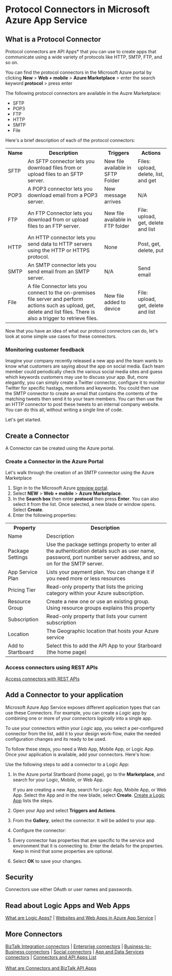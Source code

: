 <properties 
	pageTitle="Microsoft Azure API Apps Protocol Connectors | API Apps microservice" 
	description="Learn how to create Microsoft Azure Protocol Connector API Apps and add the API App to your logic App; microservices" 
	services="app-service\logic" 
	documentationCenter="" 
	authors="MandiOhlinger" 
	manager="dwrede" 
	editor=""/>

<tags 
	ms.service="app-service-logic" 
	ms.workload="integration" 
	ms.tgt_pltfrm="na" 
	ms.devlang="na" 
	ms.topic="article" 
	ms.date="03/31/2015" 
	ms.author="deonhe"/>


# Protocol Connectors in Microsoft Azure App Service


## What is a Protocol Connector
Protocol connectors are API Apps* that you can use to create apps that communicate using a wide variety of protocols like HTTP, SMTP, FTP, and so on. 

You can find the protocol connectors in the Microsoft Azure portal by clicking **New** > **Web + mobile** > **Azure Marketplace** > enter the search keyword **protocol** > press enter

The following protocol connectors are available in the Auzre Marketplace:

- SFTP
- POP3
- FTP
- HTTP
- SMTP
- File

Here's a brief description of each of the protocol connectors:

<table>
<tr>
<th> Name</th>
<th> Description</th>
<th> Triggers</th>
<th> Actions</th>

<tr>
<td>SFTP
<td>An SFTP connector lets you download files from or upload files to an SFTP server.
<td>New file available in SFTP Folder

<td>Files: upload, delete, list, and get 

</tr>

<tr>
<td>POP3
<td>A POP3 connector lets you download email from a POP3 server.
<td>New message arrives
<td>N/A
</tr>

<tr>
<td>FTP
<td>An FTP Connector lets you download from or upload files to an FTP server.
<td>New file available in FTP folder
<td>File: upload, get, delete and list
</tr>

<tr>
<td>HTTP
<td>An HTTP connector lets you send data to HTTP servers using the HTTP or HTTPS protocol.
<td>None
<td>Post, get, delete, put
</tr>

<tr>
<td>SMTP
<td>An SMTP connector lets you send email from an SMTP server.
<td>N/A
<td>Send email
</tr>

<tr>
<td>File
<td>A file Connector lets you connect to the on-premises file server and perform actions such as upload, get, delete and list files. There is also a trigger to retrieve files.
<td>New file added to device
<td>File: upload, get, delete and list
</tr>


</table>

Now that you have an idea of what our protocol connectors can do, let's look at some simple use cases for these connectors.

### Monitoring customer feedback ###
Imagine your company recently released a new app and the team wants to know what customers are saying about the app on social media. Each team member could periodically check the various social media sites and guess which keywords customers may use to discuss your app. But, more elegantly, you can simply create a Twitter connector, configure it to monitor Twitter for specific hastags, mentions and keywords. You could then use the SMTP connector to create an email that contains the contents of the matching tweets then send it to your team members. You can then use the an HTTP connector to post these tweets to an internal company website. You can do this all, without writing a single line of code.  

Let's get started. 

## Create a Connector

A Connector can be created using the Azure portal.

### Create a Connector in the Azure Portal

Let's walk through the creation of an SMTP connector using the Azure Marketplace

1. Sign in to the Microsoft Azure [preview portal](https://portal.azure.com).
2. Select **NEW** > **Web + mobile** > **Azure Marketplace**.
3. In the **Search box** then enter **protocol** then press **Enter**. You can also select it from the list. Once selected, a new blade or window opens. Select **Create**. 
4. Enter the following properties:

<table>
<tr><th>Property</th> <th>Description</th> </tr>
<tr><td>Name</td> <td>Description</td> </tr>
<tr><td>Package Settings</td> <td>Use the package settings property to enter all the authentication details such as user name, password, port number server address, and so on for the SMTP server. </td> </tr>
<tr><td>App Service Plan</td> <td>Lists your payment plan. You can change it if you need more or less resources</th> </td>
<tr><td>Pricing Tier</td> <td>Read-only property that lists the pricing category within your Azure subscription.</td> </tr>
<tr><td>Resource Group</td> <td>Create a new one or use an existing group. Using resource groups explains this property</td> </tr>
<tr><td>Subscription</td> <td>Read-only property that lists your current subscription</td> </tr>
<tr><td>Location</td> <td>The Geographic location that hosts your Azure service</th> </td>
<tr><td>Add to Startboard</td> <td>Select this to add the API App to your Starboard (the home page)</td></tr>
</table> 

### Access connectors using REST APIs
[Access connectors with REST APIs](http://go.microsoft.com/fwlink/p/?LinkId=529766)

## Add a Connector to your application 
Microsoft Azure App Service exposes different application types that can use these Connectors. For example, you can create a *Logic* app by combining one or more of your connectors *logically* into a single app.

To use your connectors within your *Logic* app, you select a per-configured connector from the list, add it to your design work-flow, make the needed configuration changes and its ready to be used. 

To follow these steps, you need a Web App, Mobile App, or Logic App. Once your application is available, add your connectors. Here's how:

Use the following steps to add a connector to a Logic App: 

1. In the Azure portal Startboard (home page), go to the **Marketplace**, and search for your  Logic, Mobile, or Web App. 

	If you are creating a new App, search for Logic App, Mobile App, or Web App. Select the App and in the new blade, select **Create**. [Create a Logic App](app-service-logic-create-a-logic-app.md) lists the steps. 

2. Open your App and select **Triggers and Actions**. 
3. From the **Gallery**, select the connector. It will be added to your app.
4. Configure the connector:
5. Every connector has properties that are specific to the service and environment that it is connecting to. Enter the details for the properties. Keep in mind that some properties are optional.
6. Select **OK** to save your changes.


## Security
Connectors use either OAuth or user names and passwords.

## Read about Logic Apps and Web Apps
[What are Logic Apps?](app-service-logic-what-are-logic-apps.md) |
[Websites and Web Apps in Azure App Service](app-service-web-overview.md) |


## More Connectors

[BizTalk Integration connectors](app-service-logic-integration-connectors.md) |
[Enterprise connectors](app-service-logic-enterprise-connectors.md) |
[Business-to-Business connectors](app-service-logic-b2b-connectors.md) |
[Social connectors](app-service-logic-social-connectors.md) |
[App and Data Services connectors](app-service-logic-data-connectors.md) |
[Connectors and API Apps List](app-service-logic-connectors-list.md)<br/><br/>
[What are Connectors and BizTalk API Apps](app-service-logic-what-are-biztalk-api-apps.md)
